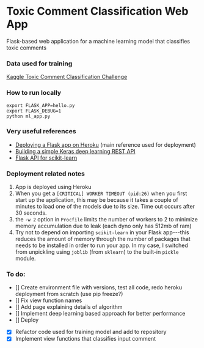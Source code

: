 # Toxic Comment Classification Web App
Flask-based web application for a machine learning model that classifies toxic comments

### Data used for training
[Kaggle Toxic Comment Classification Challenge](https://www.kaggle.com/c/jigsaw-toxic-comment-classification-challenge)

### How to run locally
```
export FLASK_APP=hello.py
export FLASK_DEBUG=1
python ml_app.py
```

### Very useful references
- [Deploying a Flask app on Heroku](https://github.com/datademofun/heroku-basic-flask) (main reference used for deployment)
- [Building a simple Keras deep learning REST API](https://blog.keras.io/building-a-simple-keras-deep-learning-rest-api.html)
- [Flask API for scikit-learn](https://github.com/amirziai/sklearnflask)

### Deployment related notes
1. App is deployed using Heroku
2. When you get a `[CRITICAL] WORKER TIMEOUT (pid:26)` when you first start up the application, this may be because it takes a couple of minutes to load one of the models due to its size. Time out occurs after 30 seconds.
3. the `-w 2` option in `Procfile` limits the number of workers to 2 to minimize memory accumulation due to leak (each dyno only has 512mb of ram)
4. Try not to depend on importing `scikit-learn` in your Flask app---this reduces the amount of memory through the number of packages that needs to be installed in order to run your app. In my case, I switched from unpickling using `joblib` (from `sklearn`) to the built-in `pickle` module.

### To do:
- [] Create environment file with versions, test all code, redo heroku deployment from scratch (use pip freeze?)
- [] Fix view function names
- [] Add page explaining details of algorithm
- [] Implement deep learning based approach for better performance
- [] Deploy
- [X] Refactor code used for training model and add to repository
- [X] Implement view functions that classifies input comment
